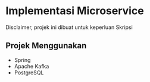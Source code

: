 # Implementasi Microservice
Disclaimer, projek ini dibuat untuk keperluan Skripsi

## Projek Menggunakan
- Spring
- Apache Kafka
- PostgreSQL